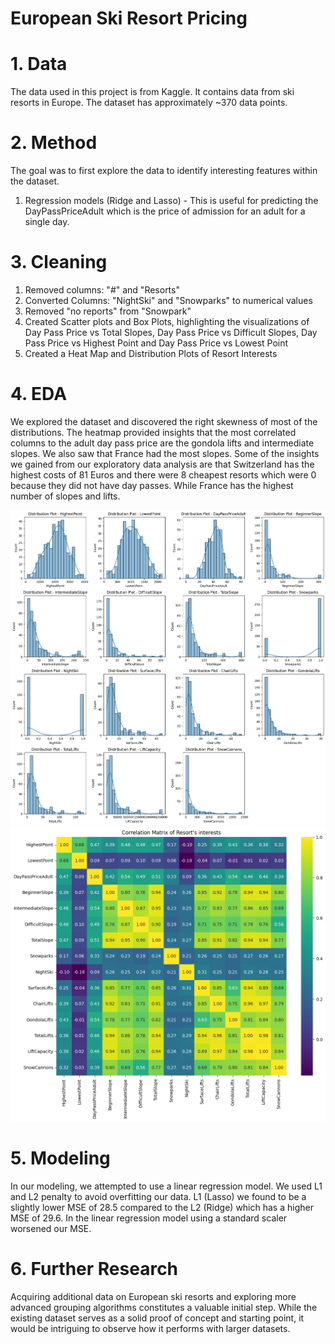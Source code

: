 # European Ski Resort Pricing

# 1. Data
The data used in this project is from Kaggle. It contains data from ski resorts in Europe. The dataset has approximately ~370 data points.

# 2. Method

The goal was to first explore the data to identify interesting features within the dataset.

  1. Regression models (Ridge and Lasso) - This is useful for predicting the DayPassPriceAdult which is the price of admission for an adult for a single day.

# 3. Cleaning
  1. Removed columns: "#" and "Resorts" 
  2. Converted Columns: "NightSki" and "Snowparks" to numerical values
  3. Removed "no reports" from "Snowpark"
  4. Created Scatter plots and Box Plots, highlighting the visualizations of Day Pass Price vs Total Slopes, Day Pass Price vs Difficult Slopes, Day Pass Price vs Highest Point and Day Pass Price vs Lowest Point
  5. Created a Heat Map and Distribution Plots of Resort Interests



# 4. EDA

We explored the dataset and discovered the right skewness of most of the distributions. The heatmap provided insights that the most correlated columns to the adult day pass price are the gondola lifts and intermediate slopes. We also saw that France had the most slopes.
Some of the insights we gained from our exploratory data analysis are that Switzerland has the highest costs of 81 Euros and there were 8 cheapest resorts which were 0 because they did not have day passes. While France has the highest number of slopes and lifts.

![](docs/images/kde_distribution_plots.png)
![](docs/images/heatmap.png)

# 5. Modeling

In our modeling, we attempted to use a linear regression model. We used L1 and L2 penalty to avoid overfitting our data.
L1 (Lasso) we found to be a slightly lower MSE of 28.5 compared to the L2 (Ridge) which has a higher MSE of 29.6. In the linear regression model using a standard scaler worsened our MSE.

# 6. Further Research
Acquiring additional data on European ski resorts and exploring more advanced grouping algorithms constitutes a valuable initial step. While the existing dataset serves as a solid proof of concept and starting point, it would be intriguing to observe how it performs with larger datasets.

